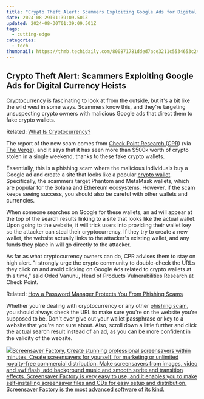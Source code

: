 ```yaml
---
title: "Crypto Theft Alert: Scammers Exploiting Google Ads for Digital Currency Heists"
date: 2024-08-29T01:39:09.501Z
updated: 2024-08-30T01:39:09.501Z
tags:
  - cutting-edge
categories:
  - tech
thumbnail: https://thmb.techidaily.com/800871781dded7ace3211c5534653c24a5267e768de909ec1df6dcfa19126cf1.jpg
---
```


## Crypto Theft Alert: Scammers Exploiting Google Ads for Digital Currency Heists

[Cryptocurrency](https://sim-unlock.techidaily.com/in-2024-top-11-free-apps-to-check-imei-on-itel-p40plus-phones-by-drfone-android/) is fascinating to look at from the outside, but it's a bit like the wild west in some ways. Scammers know this, and they're targeting unsuspecting crypto owners with malicious Google ads that direct them to fake crypto wallets.

Related: [What Is Cryptocurrency?](https://sim-unlock.techidaily.com/in-2024-top-11-free-apps-to-check-imei-on-itel-p40plus-phones-by-drfone-android/) 

 The report of the new scam comes from [Check Point Research (CPR](https://blog.checkpoint.com/2021/11/04/scammers-used-google-ads-to-steal-500k-worth-of-cryptocurrency/)) (via [The Verge](https://www.theverge.com/2021/11/4/22763015/cryptocurrency-fake-wallet-phishing-scam-google-ads-phantom-metamask)), and it says that it has seen more than $500k worth of crypto stolen in a single weekend, thanks to these fake crypto wallets.

 Essentially, this is a phishing scam where the malicious individuals buy a Google ad and create a site that looks like a popular [crypto wallet](https://fake-location.techidaily.com/fake-the-location-to-get-around-the-mlb-blackouts-on-apple-iphone-15-pro-max-drfone-by-drfone-virtual-ios/). Specifically, the scammers target Phantom and MetaMask wallets, which are popular for the Solana and Ethereum ecosystems. However, if the scam keeps seeing success, you should also be careful with other wallets and currencies.

 When someone searches on Google for these wallets, an ad will appear at the top of the search results linking to a site that looks like the actual wallet. Upon going to the website, it will trick users into providing their wallet key so the attacker can steal their cryptocurrency. If they try to create a new wallet, the website actually links to the attacker's existing wallet, and any funds they place in will go directly to the attacker.

 As far as what cryptocurrency owners can do, CPR advises them to stay on high alert. "I strongly urge the crypto community to double-check the URLs they click on and avoid clicking on Google Ads related to crypto wallets at this time," said Oded Vanunu, Head of Products Vulnerabilities Research at Check Point.

Related: [How a Password Manager Protects You From Phishing Scams](https://ai-video-apps.techidaily.com/updated-2024-approved-video-editing-software-like-gopro-quik-for-windows-and-mac/) 

 Whether you're dealing with cryptocurrency or any other [phishing scam](https://ai-video-apps.techidaily.com/updated-2024-approved-video-editing-software-like-gopro-quik-for-windows-and-mac/), you should always check the URL to make sure you're on the website you're supposed to be. Don't ever give out your wallet passphrase or key to a website that you're not sure about. Also, scroll down a little further and click the actual search result instead of an ad, as you can be more confident in the validity of the website.

<ins class="adsbygoogle"
     style="display:block"
     data-ad-format="autorelaxed"
     data-ad-client="ca-pub-7571918770474297"
     data-ad-slot="1223367746"></ins>



<ins class="adsbygoogle"
     style="display:block"
     data-ad-client="ca-pub-7571918770474297"
     data-ad-slot="8358498916"
     data-ad-format="auto"
     data-full-width-responsive="true"></ins>



<!-- affiliate ads begin -->
<a href="https://secure.2checkout.com/order/checkout.php?PRODS=194977&QTY=1&AFFILIATE=108875&CART=1"><img src="https://www.blumentals.net/scrfactory/images/screensaver-software.png" border="0">Screensaver Factory, Create stunning professional screensavers within minutes. Create screensavers for yourself, for marketing or unlimited royalty-free commercial distribution. Make screensavers from images, video and swf flash, add background music and smooth sprite and transition effects. Screensaver Factory is very easy to use, and it enables you to make self-installing screensaver files and CDs for easy setup and distribution. Screensaver Factory is the most advanced software of its kind.</a>
<!-- affiliate ads end -->